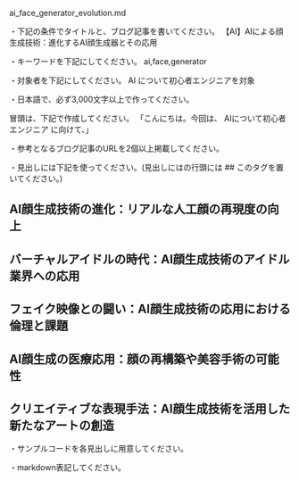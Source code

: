 ai_face_generator_evolution.md

・下記の条件でタイトルと、ブログ記事を書いてください。
【AI】AIによる顔生成技術：進化するAI顔生成器とその応用

・キーワードを下記にしてください。
ai,face,generator

・対象者を下記にしてください。
  AI について初心者エンジニアを対象


・日本語で、必ず3,000文字以上で作ってください。

冒頭は、下記で作成してください。
「こんにちは。今回は、
AIについて初心者エンジニア
に向けて、」

・参考となるブログ記事のURLを2個以上掲載してください。

・見出しには下記を使ってください。(見出しにはの行頭には ## このタグを置いてください。)
## AI顔生成技術の進化：リアルな人工顔の再現度の向上
## バーチャルアイドルの時代：AI顔生成技術のアイドル業界への応用
## フェイク映像との闘い：AI顔生成技術の応用における倫理と課題
## AI顔生成の医療応用：顔の再構築や美容手術の可能性
## クリエイティブな表現手法：AI顔生成技術を活用した新たなアートの創造

・サンプルコードを各見出しに用意してください。

・markdown表記してください。

